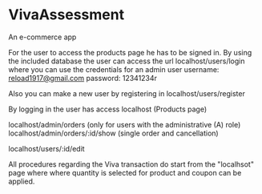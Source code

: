 # VivaAssessment
An e-commerce app

For the user to access the products page he has to be signed in. 
By using the included database the user can access the url localhost/users/login where you can use the credentials for an admin user
username: reload1917@gmail.com
password: 12341234r

Also you can make a new user by registering in localhost/users/register

By logging in the user has access
localhost (Products page)

localhost/admin/orders (only for users with the administrative (A) role)
localhost/admin/orders/:id/show (single order and cancellation)

localhost/users/:id/edit

All procedures regarding the Viva transaction do start from the "localhsot" page where where quantity is selected for product and coupon can be applied.
